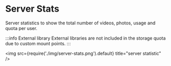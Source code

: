 # Server Stats

Server statistics to show the total number of videos, photos, usage and quota per user.

:::info External library
External libraries are not included in the storage quota due to custom mount points.
:::

<img src={require('./img/server-stats.png').default} title="server statistic" />
